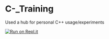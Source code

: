 # C-_Training
Used a hub for personal C++ usage/experiments

[![Run on Repl.it](https://repl.it/badge/github/Tonyg18/C-_Training)](https://repl.it/github/Tonyg18/C-_Training)